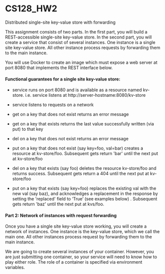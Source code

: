 # CS128_HW2
Distributed single-site key-value store with forwarding

This assignment consists of two parts. In the first part, you will build a REST-accessible single-site key-value store. In the second part, you will create a service that consist of several instances. One instance is a single site key-value store. All other instance process requests by forwarding them to the main instance.

 

You will use Docker to create an image which must expose a web server at port 8080 that implements the REST interface below.

#### Functional guarantees for a single site key-value store:

* service runs on port 8080 and is available as a resource named kv-store. i.e. service listens at http://server-hostname:8080/kv-store

* service listens to requests on a network

* get on a key that does not exist returns an error message

* get on a key that exists returns the last value successfully written (via put) to that key

* del on a key that does not exist returns an error message

* put on a key that does not exist (say key=foo, val=bar) creates a resource at kv-store/foo. Subsequent gets return 'bar' until the next put at kv-store/foo

* del on a key that exists (say foo) deletes the resource kv-store/foo and returns success. Subsequent gets return a 404 until the next put at kv-store/foo

* put on a key that exists (say key=foo) replaces the existing val with the new val (say baz), and acknowledges a replacement in the response by setting the 'replaced' field to ‘True’ (see examples below) . Subsequent gets return 'baz' until the next put at kvs/foo.

 

#### Part 2: Network of instances with request forwarding

Once you have a single site key-value store working, you will create a network of instances. One instance is the key-value store, which we call the main one. All other instances process request by forwarding them to the main instance.

We are going to create several instances of your container. However, you are just submitting one container, so your service will need to know how to play either role. The role of a container is specified via environment variables.
